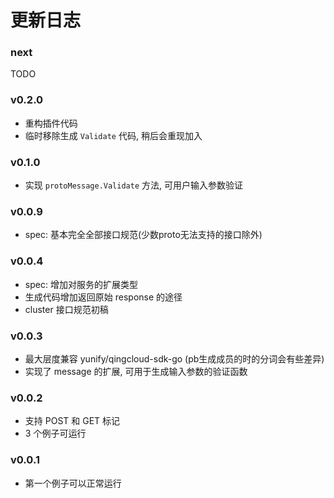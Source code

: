 # 更新日志

### next

TODO

### v0.2.0

- 重构插件代码
- 临时移除生成 `Validate` 代码, 稍后会重现加入

### v0.1.0

- 实现 `protoMessage.Validate` 方法, 可用户输入参数验证

### v0.0.9

- spec: 基本完全全部接口规范(少数proto无法支持的接口除外)

### v0.0.4

- spec: 增加对服务的扩展类型
- 生成代码增加返回原始 response 的途径
- cluster 接口规范初稿

### v0.0.3

- 最大层度兼容 yunify/qingcloud-sdk-go (pb生成成员的时的分词会有些差异)
- 实现了 message 的扩展, 可用于生成输入参数的验证函数

### v0.0.2

- 支持 POST 和 GET 标记
- 3 个例子可运行

### v0.0.1

- 第一个例子可以正常运行
